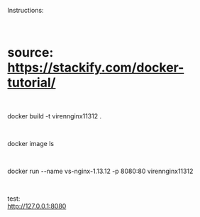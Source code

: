 
Instructions:

<br>

# source: https://stackify.com/docker-tutorial/


<br>


docker build -t virennginx11312 .

<br>

docker image ls

<br>

docker run --name vs-nginx-1.13.12 -p 8080:80 virennginx11312


<br>

test:
<br>
http://127.0.0.1:8080